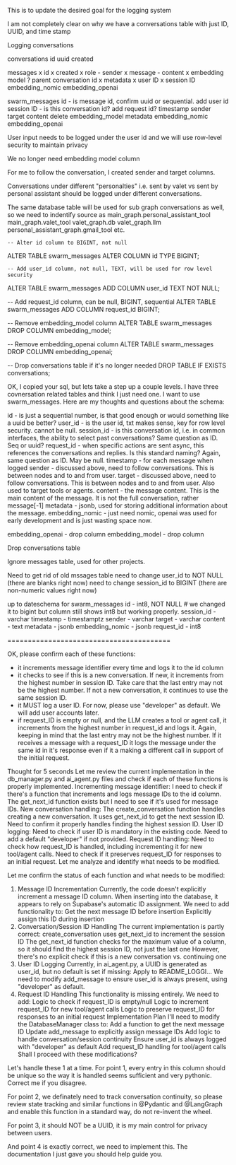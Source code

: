 This is to update the desired goal for the logging system

I am not completely clear on why we have a conversations table with just ID, UUID, and time stamp

Logging conversations 

conversations
    id
    uuid
    created

messages
x    id
x    created
x    role - sender
x    message - content
x    embedding model
?    parent conversation id
x    metadata
x    user ID
x    session ID
    embedding_nomic
    embedding_openai

swarm_messages
    id - is message id, confirm uuid or sequential.
        add user id
    session ID - is this conversation id?
        add request id?
    timestamp
    sender
    target
    content
        delete embedding_model
    metadata
    embedding_nomic
    embedding_openai

User input needs to be logged under the user id and we will use row-level security to maintain privacy

We no longer need embedding model column

For me to follow the conversation, I created sender and target columns.  

Conversations under different "personalties" i.e. sent by valet vs sent by personal assistant should be logged under different conversations.

The same database table will be used for sub graph conversations as well, so we need to indentify source as 
    main_graph.personal_assistant_tool
    main_graph.valet_tool
    valet_graph.db
    valet_graph.llm
    personal_assistant_graph.gmail_tool
    etc.  




    -- Alter id column to BIGINT, not null
ALTER TABLE swarm_messages
ALTER COLUMN id TYPE BIGINT;

    -- Add user_id column, not null, TEXT, will be used for row level security
ALTER TABLE swarm_messages
ADD COLUMN user_id TEXT NOT NULL;


-- Add request_id column, can be null, BIGINT, sequential
ALTER TABLE swarm_messages
ADD COLUMN request_id BIGINT;

-- Remove embedding_model column
ALTER TABLE swarm_messages
DROP COLUMN embedding_model;

-- Remove embedding_openai column
ALTER TABLE swarm_messages
DROP COLUMN embedding_openai;

-- Drop conversations table if it's no longer needed
DROP TABLE IF EXISTS conversations;


OK, I copied your sql, but lets  take a step up a couple levels.  I have three 
covnersation related tables and think I just need one.  I want to use 
swarm_messages.  Here are my thoughts and questions about the schema:

id  - is just a sequential number, is that good enough or would something like a uuid be better?
user_id - is the user id, txt makes sense, key for row level security.  cannot be null.
session_id - is this conversation id, i.e. in common interfaces, the ability to select past conversations?  Same question as ID.  Seq or uuid?
request_id - when specific actions are sent async, this references the conversations and replies.  Is this standard naming?  Again, same question as ID.  May be null.
timestamp  - for each message when logged
sender  - discussed above, need to follow conversations.  This is between nodes and to and from user.
target  - discussed above, need to follow conversations.  This is between nodes and to and from user.  Also used to target tools or agents.
content  - the message content.  This is the main content of the message.  It is not the full conversation, rather message[-1]
metadata  - jsonb, used for storing additional information about the message.
embedding_nomic  - just need nomic, openai was used for early development and is just wasting space now.  

embedding_openai  - drop column
embedding_model  - drop column

Drop conversations table

Ignore messages table, used for other projects.  


Need to get rid of old mssages table
need to change user_id to NOT NULL (there are blanks right now)
need to change session_id to BIGINT (there are non-numeric values right now)


up to dateschema for swarm_messages
id - int8, NOT NULL # we changed it to bigint but column still shows int8 but working properly.
session_id - varchar
timestamp - timestamptz
sender - varchar
target - varchar
content - text
metadata - jsonb
embedding_nomic - jsonb
request_id - int8

========================================

  OK, please confirm each of these functions:
- it increments message identifier every time and logs it to the id column
- it checks to see if this is a new conversation.  If new, it increments from the highest number in session ID.  Take care that the last entry may not be the highest number.  If not a new conversation, it continues to use the same session ID.
- it MUST log a user ID.  For now, please use "developer" as default.  We will add user accounts later.
- if request_ID is empty or null, and the LLM creates a tool or agent call, it increments from the highest number in request_id and logs it.  Again, keeping in mind that the last entry may not be the highest number.  If it receives a message with a request_ID it logs the message under the same id in it's response even if it a making a different call in support of the initial request.  

Thought for 5 seconds
Let me review the current implementation in the db_manager.py and ai_agent.py files and check if each of these functions is properly implemented.
Incrementing message identifier:
I need to check if there's a function that increments and logs message IDs to the id column.
The get_next_id function exists but I need to see if it's used for message IDs.
New conversation handling:
The create_conversation function handles creating a new conversation.
It uses get_next_id to get the next session ID.
Need to confirm it properly handles finding the highest session ID.
User ID logging:
Need to check if user ID is mandatory in the existing code.
Need to add a default "developer" if not provided.
Request ID handling:
Need to check how request_ID is handled, including incrementing it for new tool/agent calls.
Need to check if it preserves request_ID for responses to an initial request.
Let me analyze and identify what needs to be modified.

Let me confirm the status of each function and what needs to be modified:
1. Message ID Incrementation
Currently, the code doesn't explicitly increment a message ID column. When inserting into the database, it appears to rely on Supabase's automatic ID assignment. We need to add functionality to:
Get the next message ID before insertion
Explicitly assign this ID during insertion
2. Conversation/Session ID Handling
The current implementation is partly correct:
create_conversation uses get_next_id to increment the session ID
The get_next_id function checks for the maximum value of a column, so it should find the highest session ID, not just the last one
However, there's no explicit check if this is a new conversation vs. continuing one
3. User ID Logging
Currently, in ai_agent.py, a UUID is generated as user_id, but no default is set if missing:
Apply to README_LOGGI...
We need to modify add_message to ensure user_id is always present, using "developer" as default.
4. Request ID Handling
This functionality is missing entirely. We need to add:
Logic to check if request_ID is empty/null
Logic to increment request_ID for new tool/agent calls
Logic to preserve request_ID for responses to an initial request
Implementation Plan
I'll need to modify the DatabaseManager class to:
Add a function to get the next message ID
Update add_message to explicitly assign message IDs
Add logic to handle conversation/session continuity
Ensure user_id is always logged with "developer" as default
Add request_ID handling for tool/agent calls
Shall I proceed with these modifications?

Let's handle these 1 at a time.  For point 1, every entry in this column should be unique so the way it is handled seems sufficient and very pythonic.  Correct me if you disagree.

For point 2, we definately need to track conversation continuity, so please review state tracking and similar functions in @Pydantic and @LangGraph and enable this function in a standard way, do not re-invent the wheel.  

For point 3, it should NOT be a UUID, it is my main control for privacy between users.  

And point 4 is exactly correct, we need to implement this.  The documentation I just gave you should help guide you.  